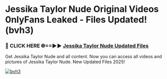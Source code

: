 # Jessika Taylor Nude Original Videos 0nlyFans Leaked - Files Updated! (bvh3)

<h3>🔴 CLICK HERE 🌐==►► <a href="https://tinyurl.com/y5r63du9" rel="nofollow">Jessika Taylor Nude Updated Files</a></h3>

Get Jessika Taylor Nude and all content. Now you can access all videos and pictures of Jessika Taylor Nude. New Updated Files 2025!

[![bvh3](https://i.imgur.com/UVo9nyh.gif)](https://tinyurl.com/y5r63du9)